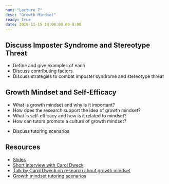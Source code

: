 ```yaml
---
num: "Lecture 7"
desc: "Growth Mindset"
ready: true
date: 2019-11-15 14:00:00.00-8:00
---
```


## Discuss Imposter Syndrome and Stereotype Threat
* Define and give examples of each
* Discuss contributing factors  
* Discuss strategies to combat imposter syndrome and stereotype threat

## Growth Mindset and Self-Efficacy
* What is growth mindset and why is it important?
* How does the research support the idea of growth mindset?
* What is self-efficacy and how is it related to mindset?
* How can tutors promote a culture of growth mindset?
 - Discuss tutoring scenarios

## Resources
* [Slides](https://drive.google.com/file/d/1XFEuJfkmWItG955V3r207b73Z1s0jgOG/view?usp=sharing)
* [Short interview with Carol Dweck](https://www.youtube.com/watch?v=wh0OS4MrN3E) 
* [Talk by Carol Dweck on research about growth mindset](https://youtu.be/isHM1rEd3GE)
* [Growth mindset tutoring scenarios](https://docs.google.com/document/d/14MqNXnNILXkrohM4LKmXUK85RJMK9snDnWHo5dlIotQ/edit#heading=h.btog3na1b458)










